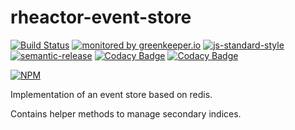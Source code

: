 # rheactor-event-store

[![Build Status](https://travis-ci.org/RHeactor/event-store.svg?branch=master)](https://travis-ci.org/RHeactor/event-store)
[![monitored by greenkeeper.io](https://img.shields.io/badge/greenkeeper.io-monitored-brightgreen.svg)](http://greenkeeper.io/) 
[![js-standard-style](https://img.shields.io/badge/code%20style-standard-brightgreen.svg)](http://standardjs.com/)
[![semantic-release](https://img.shields.io/badge/semver-semantic%20release-e10079.svg)](https://github.com/semantic-release/semantic-release)
[![Codacy Badge](https://api.codacy.com/project/badge/Grade/ae721adc0c8b44d9adc1084b1ba69a2c)](https://www.codacy.com/app/coderbyheart/event-store?utm_source=github.com&amp;utm_medium=referral&amp;utm_content=RHeactor/event-store&amp;utm_campaign=Badge_Grade)
[![Codacy Badge](https://api.codacy.com/project/badge/Coverage/ae721adc0c8b44d9adc1084b1ba69a2c)](https://www.codacy.com/app/coderbyheart/event-store?utm_source=github.com&amp;utm_medium=referral&amp;utm_content=RHeactor/event-store&amp;utm_campaign=Badge_Coverage)

[![NPM](https://nodei.co/npm/rheactor-event-store.png?downloads=true&downloadRank=true&stars=true)](https://nodei.co/npm/rheactor-event-store/)

Implementation of an event store based on redis.

Contains helper methods to manage secondary indices.

